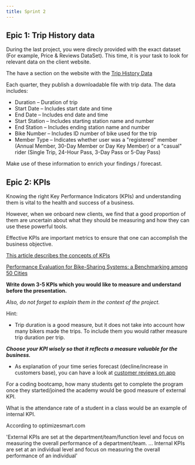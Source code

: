 ```yaml
---
title: Sprint 2
---
```



## Epic 1: Trip History data

During the last project, you were direcly provided with the exact dataset (For example, Price & Reviews DataSet). This time, it is your task to look for relevant data on the client website.

The have a section on the website with the [Trip History Data](https://www.capitalbikeshare.com/system-data)

Each quarter, they publish a downloadable file with trip data. The data includes:

* Duration – Duration of trip
* Start Date – Includes start date and time
* End Date – Includes end date and time
* Start Station – Includes starting station name and number
* End Station – Includes ending station name and number
* Bike Number – Includes ID number of bike used for the trip
* Member Type – Indicates whether user was a "registered" member (Annual Member, 30-Day Member or Day Key Member) or a "casual" rider (Single Trip, 24-Hour Pass, 3-Day Pass or 5-Day Pass)

Make use of these information to enrich your findings / forecast.

## Epic 2: KPIs

Knowing the right Key Performance Indicators (KPIs) and understanding them is vital to the health and success of a business.

However, when we onboard new clients, we find that a good proportion of them are uncertain about what they should be measuring and how they can use these powerful tools.

Effective KPIs are important metrics to ensure that one can accomplish the business objective.

[This article describes the concepts of KPIs](https://www.klipfolio.com/resources/articles/what-is-a-key-performance-indicator)

[Performance Evaluation for Bike-Sharing Systems: a Benchmarking among 50 Cities](https://ecf.com/sites/ecf.com/files/67_29AM1-1-1216-Pedro%20Pimentel%20de%20Vassimon.pdf)

**Write down 3-5 KPIs which you would like to measure and understand before the presentation.**

_Also, do not forget to explain them in the context of the project._

Hint:

* Trip duration is a good measure, but it does not take into account how many bikers made the trips. To include them you would rather measure trip duration per trip.

_**Choose your KPI wisely so that it reflects a measure valuable for the business.**_

* As explanation of your time series forecast (decline/increase in customers base), you can have a look at [customer reviews on app](https://play.google.com/store/apps/details?id=com.motivateco.capitalbikeshare\&hl=en\&gl=US\&showAllReviews=true)

For a coding bootcamp, how many students get to complete the program once they started/joined the academy would be good measure of external KPI.

What is the attendance rate of a student in a class would be an example of internal KPI.

According to optimizesmart.com

'External KPIs are set at the department/team/function level and focus on measuring the overall performance of a department/team. ... Internal KPIs are set at an individual level and focus on measuring the overall performance of an individual'
